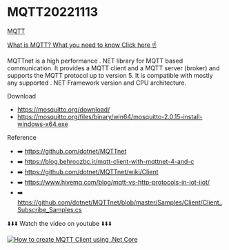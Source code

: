 # MQTT20221113

[MQTT](https://mqtt.org/)

[What is MQTT? What you need to know Click here ☝️](https://www.youtube.com/watch?v=QSwR-JMmNOo)

MQTTnet is a high performance . NET library for MQTT based communication. It provides a MQTT client and a MQTT server (broker) and supports the MQTT protocol up to version 5. It is compatible with mostly any supported . NET Framework version and CPU architecture.

Download 
- https://mosquitto.org/download/
- https://mosquitto.org/files/binary/win64/mosquitto-2.0.15-install-windows-x64.exe

Reference 
- ➡️ https://github.com/dotnet/MQTTnet
- ➡️ https://blog.behroozbc.ir/mqtt-client-with-mqttnet-4-and-c
- ➡️ https://github.com/dotnet/MQTTnet/wiki/Client
- ➡️ https://www.hivemq.com/blog/mqtt-vs-http-protocols-in-iot-iiot/
- ➡️ https://github.com/dotnet/MQTTnet/blob/master/Samples/Client/Client_Subscribe_Samples.cs

⬇️⬇️⬇️ Watch the video on youtube ⬇️⬇️⬇️


[![How to create MQTT Client using .Net Core](https://i.ytimg.com/vi/lcsnsj1yBs0/hqdefault.jpg?sqp=-oaymwEcCNACELwBSFXyq4qpAw4IARUAAIhCGAFwAcABBg==&rs=AOn4CLALJgCXydKAgVHsyUvTxmSuhM4IzQ)](https://youtu.be/lcsnsj1yBs0?t=123)
